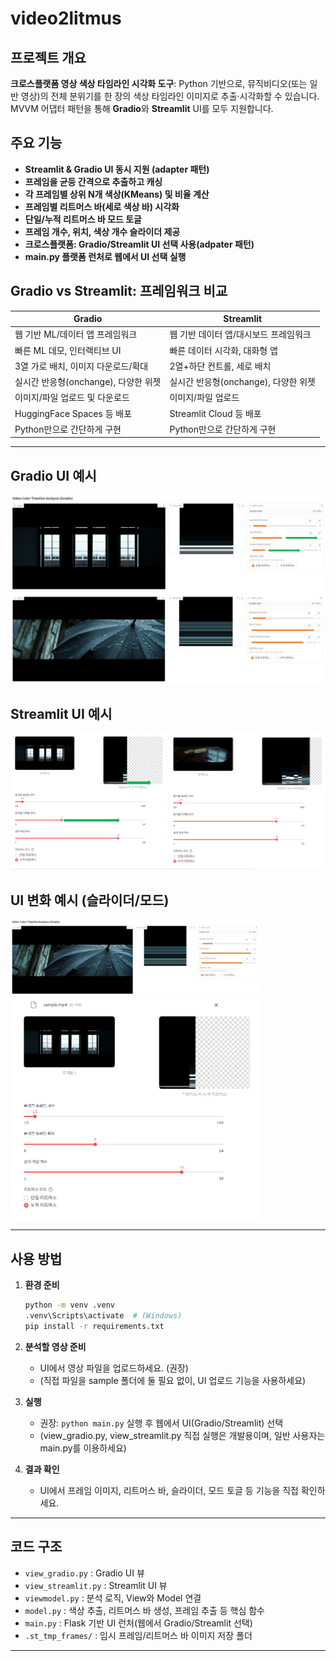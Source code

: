 # video2litmus

## 프로젝트 개요

**크로스플랫폼 영상 색상 타임라인 시각화 도구**: Python 기반으로, 뮤직비디오(또는 일반 영상)의 전체 분위기를 한 장의 색상 타임라인 이미지로 추출·시각화할 수 있습니다. MVVM 어댑터 패턴을 통해 **Gradio**와 **Streamlit** UI를 모두 지원합니다.

## 주요 기능

- **Streamlit & Gradio UI 동시 지원 (adapter 패턴)**
- **프레임을 균등 간격으로 추출하고 캐싱**
- **각 프레임별 상위 N개 색상(KMeans) 및 비율 계산**
- **프레임별 리트머스 바(세로 색상 바) 시각화**
- **단일/누적 리트머스 바 모드 토글**
- **프레임 개수, 위치, 색상 개수 슬라이더 제공**
- **크로스플랫폼: Gradio/Streamlit UI 선택 사용(adpater 패턴)**
- **main.py 플랫폼 런처로 웹에서 UI 선택 실행**

## Gradio vs Streamlit: 프레임워크 비교

| Gradio | Streamlit |
|--------|-----------|
| 웹 기반 ML/데이터 앱 프레임워크 | 웹 기반 데이터 앱/대시보드 프레임워크 |
| 빠른 ML 데모, 인터랙티브 UI | 빠른 데이터 시각화, 대화형 앱 |
| 3열 가로 배치, 이미지 다운로드/확대 | 2열+하단 컨트롤, 세로 배치 |
| 실시간 반응형(onchange), 다양한 위젯 | 실시간 반응형(onchange), 다양한 위젯 |
| 이미지/파일 업로드 및 다운로드 | 이미지/파일 업로드 |
| HuggingFace Spaces 등 배포 | Streamlit Cloud 등 배포 |
| Python만으로 간단하게 구현 | Python만으로 간단하게 구현 |
---

## Gradio UI 예시

<img src="image/gradio.png" width="600"/>

## Streamlit UI 예시

<img src="image/streamlit.png" width="600"/>

## UI 변화 예시 (슬라이더/모드)

<img src="image/gradio2.png" width="400"/> <img src="image/streamlit2.png" width="400"/>

---

## 사용 방법

1. **환경 준비**
   ```bash
   python -m venv .venv
   .venv\Scripts\activate  # (Windows)
   pip install -r requirements.txt
   ```

2. **분석할 영상 준비**
   - UI에서 영상 파일을 업로드하세요. (권장)
   - (직접 파일을 sample 폴더에 둘 필요 없이, UI 업로드 기능을 사용하세요)

3. **실행**
   - 권장: `python main.py` 실행 후 웹에서 UI(Gradio/Streamlit) 선택
   - (view_gradio.py, view_streamlit.py 직접 실행은 개발용이며, 일반 사용자는 main.py를 이용하세요)

4. **결과 확인**
   - UI에서 프레임 이미지, 리트머스 바, 슬라이더, 모드 토글 등 기능을 직접 확인하세요.

---

## 코드 구조

- `view_gradio.py` : Gradio UI 뷰
- `view_streamlit.py` : Streamlit UI 뷰
- `viewmodel.py` : 분석 로직, View와 Model 연결
- `model.py` : 색상 추출, 리트머스 바 생성, 프레임 추출 등 핵심 함수
- `main.py` : Flask 기반 UI 런처(웹에서 Gradio/Streamlit 선택)
- `.st_tmp_frames/` : 임시 프레임/리트머스 바 이미지 저장 폴더

---